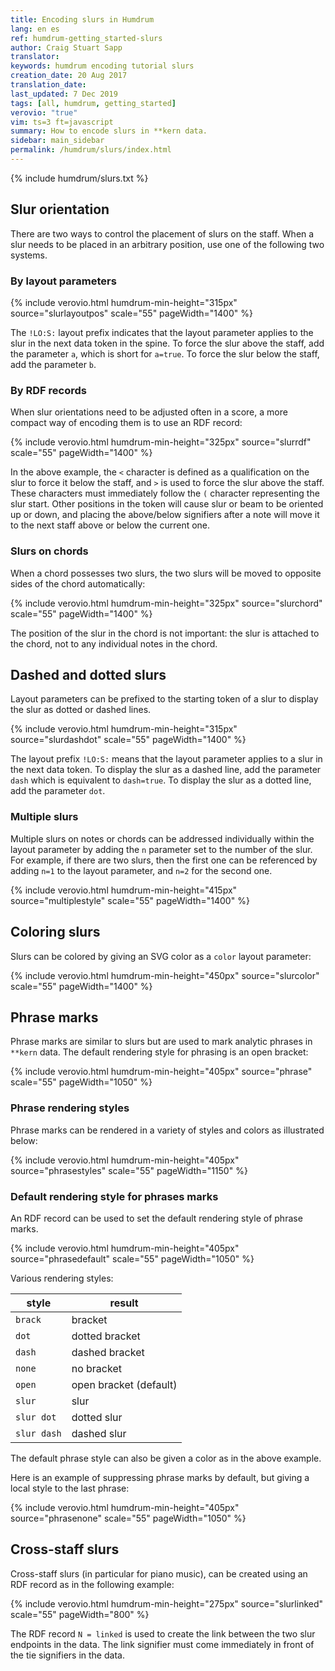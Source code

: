 ```yaml
---
title: Encoding slurs in Humdrum
lang: en es
ref: humdrum-getting_started-slurs
author: Craig Stuart Sapp
translator: 
keywords: humdrum encoding tutorial slurs
creation_date: 20 Aug 2017
translation_date: 
last_updated: 7 Dec 2019
tags: [all, humdrum, getting_started]
verovio: "true"
vim: ts=3 ft=javascript
summary: How to encode slurs in **kern data.
sidebar: main_sidebar
permalink: /humdrum/slurs/index.html
---
```


{% include humdrum/slurs.txt %}


## Slur orientation ##

There are two ways to control the placement of slurs on the staff.  When
a slur needs to be placed in an arbitrary position, use one of the following
two systems.

### By layout parameters ###


{% include verovio.html
	humdrum-min-height="315px"
	source="slurlayoutpos"
	scale="55"
	pageWidth="1400"
%}
<script type="application/x-humdrum" id="slurlayoutpos">
**kern
*M4/4
=1
(4c
4d)
!LO:S:a
(4e
4f)
=2
(4cc
4dd)
!LO:S:b
(4ee
4ff)
==
*-
</script>

The `!LO:S:` layout prefix indicates that the layout parameter applies
to the slur in the next data token in the spine.  To force the slur above
the staff, add the parameter `a`, which is short for `a=true`.  To force the
slur below the staff, add the parameter `b`.

### By RDF records ###

When slur orientations need to be adjusted often in a score, a more
compact way of encoding them is to use an RDF record:

{% include verovio.html
	humdrum-min-height="325px"
	source="slurrdf"
	scale="55"
	pageWidth="1400"
%}
<script type="application/x-humdrum" id="slurrdf">
**kern
*M4/4
=1
(4c
4d)
(>4e
4f)
=2
(4cc
4dd)
(<4ee
4ff)
==
*-
!!!RDF**kern: < = below
!!!RDF**kern: > = above
</script>

In the above example, the `<` character is defined as a qualification
on the slur to force it below the staff, and `>` is used to force
the slur above the staff.  These characters must immediately follow
the `(` character representing the slur start.  Other positions in
the token will cause slur or beam to be oriented up or down, and
placing the above/below signifiers after a note will move it to the
next staff above or below the current one.

### Slurs on chords ###

When a chord possesses two slurs, the two slurs will be moved to opposite
sides of the chord automatically:

{% include verovio.html
	humdrum-min-height="325px"
	source="slurchord"
	scale="55"
	pageWidth="1400"
%}
<script type="application/x-humdrum" id="slurchord">
**kern
*M4/4
=1
(2c 2e 2g
2d 2f 2a)
=2
((2c 2e 2g
2d 2f 2a))
=3
(2c 2e (2g
2d) 2f 2a)
=4
2c 2e 2g((
2d 2f 2a))
==
*-
</script>

The position of the slur in the chord is not important: the slur is attached
to the chord, not to any individual notes in the chord.


## Dashed and dotted slurs ##

Layout parameters can be prefixed to the starting token of a slur
to display the slur as dotted or dashed lines.


{% include verovio.html
	humdrum-min-height="315px"
	source="slurdashdot"
	scale="55"
	pageWidth="1400"
%}
<script type="application/x-humdrum" id="slurdashdot">
**kern
*M4/4
=1
!LO:S:dash
(4c
4d
4e
4f)
=2
!LO:S:dot
(4c
4d
4e
4f)
==
*-
</script>

The layout prefix `!LO:S:` means that the layout parameter applies
to a slur in the next data token.  To display the slur as a dashed
line, add the parameter `dash` which is equivalent to `dash=true`.
To display the slur as a dotted line, add the parameter `dot`.

### Multiple slurs ###

Multiple slurs on notes or chords can be addressed individually
within the layout parameter by adding the `n` parameter set to the
number of the slur.  For example, if there are two slurs, then the
first one can be referenced by adding `n=1` to the layout parameter,
and `n=2` for the second one.

{% include verovio.html
	humdrum-min-height="415px"
	source="multiplestyle"
	scale="55"
	pageWidth="1400"
%}
<script type="application/x-humdrum" id="multiplestyle">
**kern
*M4/4
=1
!LO:S:dash
((2c 2e
2f 2cc))
=2
!LO:S:dash:n=1
((2c 2e
2f 2cc))
=3
!LO:S:dash:n=2
((2c 2e
2f 2cc))
=4
!LO:S:dash:n=1
!LO:S:dot:n=2
((2c 2e
2f 2cc))
==
*-
</script>


## Coloring slurs ##

Slurs can be colored by giving an SVG color as a `color` layout parameter:

{% include verovio.html
	humdrum-min-height="450px"
	source="slurcolor"
	scale="55"
	pageWidth="1400"
%}
<script type="application/x-humdrum" id="slurcolor">
**kern
*M4/4
=1
!LO:S:color=hotpink
(4c
4d
4e
4f)
=2
!LO:S:dot
!LO:S:a
!LO:S:color=#00ff00
(4c
4d
4e
4f)
=2
!LO:S:n=1:dot:color=violet
!LO:S:n=2:dash:color=dodgerblue
((2c 2g
2d 2b))
==
*-
</script>


## Phrase marks ##

Phrase marks are similar to slurs but are used to mark analytic phrases
in `**kern` data.  The default rendering style for phrasing is an open bracket:


{% include verovio.html
	humdrum-min-height="405px"
	source="phrase"
	scale="55"
	pageWidth="1050"
%}
<script type="application/x-humdrum" id="phrase">
**kern
*M2/4
*k[b-]
*F:
{8.r
16ccL
8.ccJ
16cc
=1
4cc
4dd
=2
8.g}L
{16aJ
8.b-L
16ddJ
=3
4dd
4cc
=4
8.a}L
{16ccJ
8.ccL
16ffJ
=5
4ff
8.eeL
16ddJ
=6
4ee
4dd
=7
4cc
4r}
==
*-
</script>


### Phrase rendering styles ###

Phrase marks can be rendered in a variety of styles and colors as illustrated
below:


{% include verovio.html
	humdrum-min-height="405px"
	source="phrasestyles"
	scale="55"
	pageWidth="1150"
%}
<script type="application/x-humdrum" id="phrasestyles">
**kern
=1
!!LO:TX:b:t=bracket styles
{4c
4d
4e
4f}
=2
!LO:P:brack
{4c
4d
4e
4f}
=3
!LO:P:dot
{4c
4d
4e
4f}
=4
!LO:P:dash
{4c
4d
4e
4f}
=5
!LO:P:open
{4c
4d
4e
4f}
=6||
!!LO:TX:b:t=slur styles
!LO:P:slur
{4c
4d
4e
4f}
=7
!LO:P:slur:dot
{4c
4d
4e
4f}
=8
!LO:P:slur:dash
{4c
4d
4e
4f}
=9||
!!LO:TX:b:t=coloring
!LO:P:slur:dash:color=dodgerblue
{4c
!LO:P:dot:color=red
{4d
4e}
4f}
=10
!LO:P:dash:color=dodgerblue
{4c
!LO:P:dot:color=red
&{4d
4e}
4f&}
=11||
!!LO:TX:b:t=invisible
{y4c
4d
4e
4f}
=12
!LO:P:none
{4c
4d
4e
4f}
==
*-
</script>


### Default rendering style for phrases marks ###

An RDF record can be used to set the default rendering style of phrase marks.


{% include verovio.html
	humdrum-min-height="405px"
	source="phrasedefault"
	scale="55"
	pageWidth="1050"
%}
<script type="application/x-humdrum" id="phrasedefault">
**kern
*M2/4
*k[b-]
*F:
{8.r
16ccL
8.ccJ
16cc
=1
4cc
4dd
=2
8.g}L
{16aJ
8.b-L
16ddJ
=3
4dd
4cc
=4
8.a}L
{16ccJ
8.ccL
16ffJ
=5
4ff
8.eeL
16ddJ
=6
4ee
4dd
=7
4cc
4r}
==
*-
!!!RDF**kern: { = phrase, brack color=orange
</script>

Various rendering styles:

| style | result |
|-------|--------|
| `brack` | bracket |
| `dot` | dotted bracket |
| `dash` | dashed bracket |
| `none` | no bracket |
| `open` | open bracket (default) |
| `slur` | slur |
| `slur dot` | dotted slur |
| `slur dash` | dashed slur |

The default phrase style can also be given a color as in the above example.


Here is an example of suppressing phrase marks by default, but giving a local
style to the last phrase:


{% include verovio.html
	humdrum-min-height="405px"
	source="phrasenone"
	scale="55"
	pageWidth="1050"
%}
<script type="application/x-humdrum" id="phrasenone">
**kern
*M2/4
*k[b-]
*F:
{8.r
16ccL
8.ccJ
16cc
=1
4cc
4dd
=2
8.g}L
{16aJ
8.b-L
16ddJ
=3
4dd
4cc
=4
8.a}L
!LO:P:dash:color=violet
{16ccJ
8.ccL
16ffJ
=5
4ff
8.eeL
16ddJ
=6
4ee
4dd
=7
4cc
4r}
==
*-
!!!RDF**kern: { = phrase, none
</script>


## Cross-staff slurs ##

Cross-staff slurs (in particular for piano music), can be created
using an RDF record as in the following example:


{% include verovio.html
	humdrum-min-height="275px"
	source="slurlinked"
	scale="55"
	pageWidth="800"
%}
<script type="application/x-humdrum" id="slurlinked">
**kern	**kern
*clefF4	*clefG2
*M4/4	*M4/4
=1	=1
*^	*^
N(4F	1FF	4cc/	2f\
4c	.	4ee/	.
2A\	.	2gg	4f
.	.	.	4gN)
*	*	*v	*v
*v	*v	*
=	=
*-	*-
!!!RDF**kern: N = linked
</script>

The RDF record `N = linked` is used to create the link between the two
slur endpoints in the data.  The link signifier must come immediately
in front of the tie signifiers in the data.


